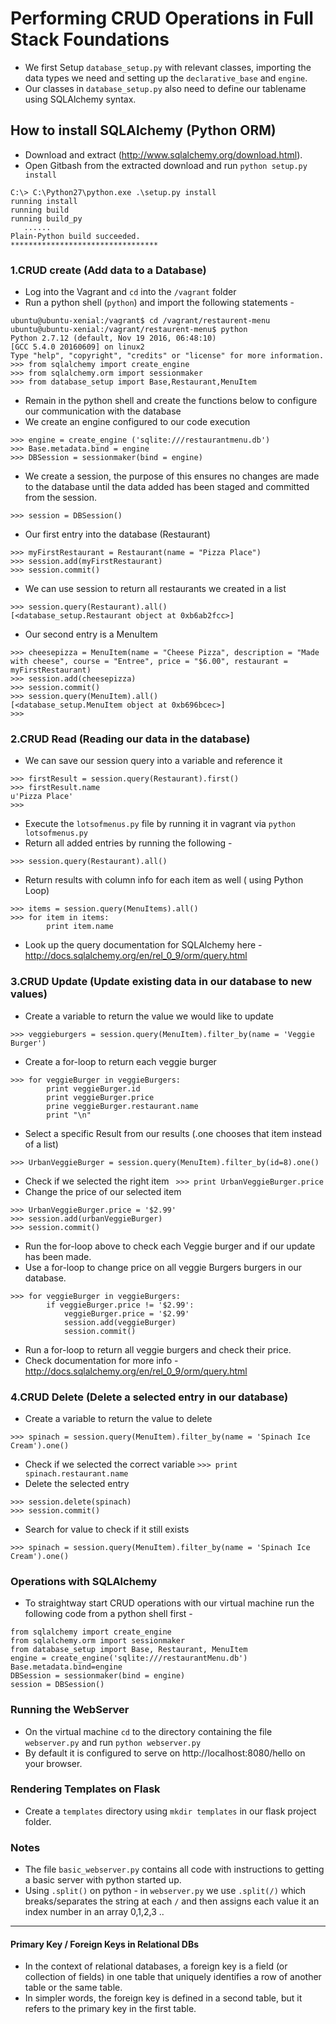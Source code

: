 # Performing CRUD Operations in Full Stack Foundations

* We first Setup `database_setup.py` with relevant classes, importing the data types we need and setting up the `declarative_base` and `engine`.
* Our classes in `database_setup.py` also need to define our tablename using SQLAlchemy syntax.

## How to install SQLAlchemy (Python ORM)
* Download and extract (http://www.sqlalchemy.org/download.html).
* Open Gitbash from the extracted download and run `python setup.py install`

```
C:\> C:\Python27\python.exe .\setup.py install
running install
running build
running build_py
   ......
Plain-Python build succeeded.
*********************************

```

### 1.CRUD create (Add data to a Database)
* Log into the Vagrant and `cd` into the `/vagrant` folder
* Run a python shell (`python`) and import the following statements -

```
ubuntu@ubuntu-xenial:/vagrant$ cd /vagrant/restaurent-menu
ubuntu@ubuntu-xenial:/vagrant/restaurent-menu$ python
Python 2.7.12 (default, Nov 19 2016, 06:48:10)
[GCC 5.4.0 20160609] on linux2
Type "help", "copyright", "credits" or "license" for more information.
>>> from sqlalchemy import create_engine
>>> from sqlalchemy.orm import sessionmaker
>>> from database_setup import Base,Restaurant,MenuItem
```

* Remain in the python shell and create the functions below to configure our communication with the database
* We create an engine configured to our code execution
```
>>> engine = create_engine ('sqlite:///restaurantmenu.db')
>>> Base.metadata.bind = engine
>>> DBSession = sessionmaker(bind = engine)
```
* We create a session, the purpose of this ensures no changes are made to the database until the data added has been staged and committed from the session.
```
>>> session = DBSession()
```
* Our first entry into the database (Restaurant)
```
>>> myFirstRestaurant = Restaurant(name = "Pizza Place")
>>> session.add(myFirstRestaurant)
>>> session.commit()
```
* We can use session to return all restaurants we created in a list
```
>>> session.query(Restaurant).all()
[<database_setup.Restaurant object at 0xb6ab2fcc>]
```
* Our second entry is a MenuItem
```
>>> cheesepizza = MenuItem(name = "Cheese Pizza", description = "Made with cheese", course = "Entree", price = "$6.00", restaurant = myFirstRestaurant)
>>> session.add(cheesepizza)
>>> session.commit()
>>> session.query(MenuItem).all()
[<database_setup.MenuItem object at 0xb696bcec>]
>>>
```

### 2.CRUD Read (Reading our data in the database)
* We can save our session query into a variable and reference it
```
>>> firstResult = session.query(Restaurant).first()
>>> firstResult.name
u'Pizza Place'
>>>
```
* Execute the `lotsofmenus.py` file by running it in vagrant via `python lotsofmenus.py`
* Return all added entries by running the following -
```
>>> session.query(Restaurant).all()
```
* Return results with column info for each item as well ( using Python Loop)
```
>>> items = session.query(MenuItems).all()
>>> for item in items:
        print item.name

```
* Look up the query documentation for SQLAlchemy here - http://docs.sqlalchemy.org/en/rel_0_9/orm/query.html

### 3.CRUD Update (Update existing data in our database to new values)
* Create a variable to return the value we would like to update
```
>>> veggieburgers = session.query(MenuItem).filter_by(name = 'Veggie Burger')
```
* Create a for-loop to return each veggie burger
```
>>> for veggieBurger in veggieBurgers:
        print veggieBurger.id
        print veggieBurger.price
        prine veggieBurger.restaurant.name
        print "\n"
```
* Select a specific Result from our results (.one chooses that item instead of a list)
```
>>> UrbanVeggieBurger = session.query(MenuItem).filter_by(id=8).one()
```
* Check if we selected the right item
` >>> print UrbanVeggieBurger.price`
* Change the price of our selected item
```
>>> UrbanVeggieBurger.price = '$2.99'
>>> session.add(urbanVeggieBurger)
>>> session.commit()
```
* Run the for-loop above to check each Veggie burger and if our update has been made.
* Use a for-loop to change price on all veggie Burgers burgers in our database.
```
>>> for veggieBurger in veggieBurgers:
        if veggieBurger.price != '$2.99':
            veggieBurger.price = '$2.99'
            session.add(veggieBurger)
            session.commit()
```
* Run a for-loop to return all veggie burgers and check their price.
* Check documentation for more info - http://docs.sqlalchemy.org/en/rel_0_9/orm/query.html

### 4.CRUD Delete (Delete a selected entry in our database)
* Create a variable to return the value to delete
```
>>> spinach = session.query(MenuItem).filter_by(name = 'Spinach Ice Cream').one()
```
* Check if we selected the correct variable
`>>> print spinach.restaurant.name`
* Delete the selected entry
```
>>> session.delete(spinach)
>>> session.commit()
```
* Search for value to check if it still exists
```
>>> spinach = session.query(MenuItem).filter_by(name = 'Spinach Ice Cream').one()
```

### Operations with SQLAlchemy
* To straightway start CRUD operations with our virtual machine run the following code from a python shell first -
```
from sqlalchemy import create_engine
from sqlalchemy.orm import sessionmaker
from database_setup import Base, Restaurant, MenuItem
engine = create_engine('sqlite:///restaurantMenu.db')
Base.metadata.bind=engine
DBSession = sessionmaker(bind = engine)
session = DBSession()
```

### Running the WebServer
* On the virtual machine `cd` to the directory containing the file `webserver.py` and run `python webserver.py`
* By default it is configured to serve on http://localhost:8080/hello on your browser.

### Rendering Templates on Flask
* Create a `templates` directory using `mkdir templates` in our flask project folder.

### Notes
* The file `basic_webserver.py` contains all code with instructions to getting a basic server with python started up.
* Using `.split()` on python - in `webserver.py` we use `.split(/)` which breaks/separates the string at each `/` and then assigns each value it an index number in an array 0,1,2,3 ..

----
#### Primary Key / Foreign Keys in Relational DBs
* In the context of relational databases, a foreign key is a field (or collection of fields) in one table that uniquely identifies a row of another table or the same table.
* In simpler words, the foreign key is defined in a second table, but it refers to the primary key in the first table.